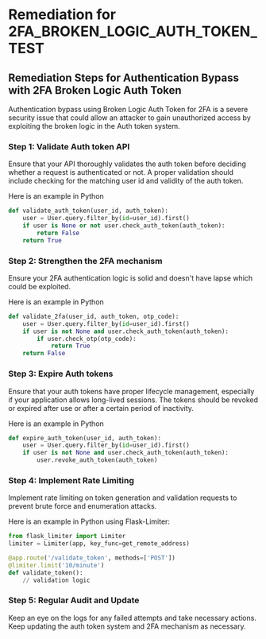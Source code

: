 # Remediation for 2FA_BROKEN_LOGIC_AUTH_TOKEN_TEST

## Remediation Steps for Authentication Bypass with 2FA Broken Logic Auth Token
Authentication bypass using Broken Logic Auth Token for 2FA is a severe security issue that could allow an attacker to gain unauthorized access by exploiting the broken logic in the Auth token system.

### Step 1: Validate Auth token API
Ensure that your API thoroughly validates the auth token before deciding whether a request is authenticated or not. A proper validation should include checking for the matching user id and validity of the auth token.

Here is an example in Python
```python
def validate_auth_token(user_id, auth_token):
    user = User.query.filter_by(id=user_id).first()
    if user is None or not user.check_auth_token(auth_token):
        return False
    return True
```

### Step 2: Strengthen the 2FA mechanism
Ensure your 2FA authentication logic is solid and doesn't have lapse which could be exploited. 

Here is an example in Python
```python
def validate_2fa(user_id, auth_token, otp_code):
    user = User.query.filter_by(id=user_id).first()
    if user is not None and user.check_auth_token(auth_token):
        if user.check_otp(otp_code):
            return True
    return False
```

### Step 3: Expire Auth tokens
Ensure that your auth tokens have proper lifecycle management, especially if your application allows long-lived sessions. The tokens should be revoked or expired after use or after a certain period of inactivity. 

Here is an example in Python
```python
def expire_auth_token(user_id, auth_token):
    user = User.query.filter_by(id=user_id).first()
    if user is not None and user.check_auth_token(auth_token):
        user.revoke_auth_token(auth_token)
```

### Step 4: Implement Rate Limiting
Implement rate limiting on token generation and validation requests to prevent brute force and enumeration attacks.

Here is an example in Python using Flask-Limiter:
```python
from flask_limiter import Limiter
limiter = Limiter(app, key_func=get_remote_address)

@app.route('/validate_token', methods=['POST'])
@limiter.limit('10/minute')
def validate_token():
    // validation logic
```

### Step 5: Regular Audit and Update
Keep an eye on the logs for any failed attempts and take necessary actions. Keep updating the auth token system and 2FA mechanism as necessary. 

